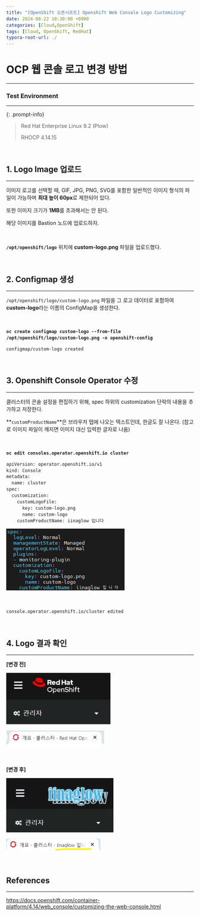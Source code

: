 ```yaml
---
title: "[OpenShift 오픈시프트] Openshift Web Console Logo Customizing"
date: 2024-08-22 10:30:00 +0900
categories: [Cloud,OpenShift]
tags: [Cloud, OpenShift, RedHat]
typora-root-url: ./
---
```




# **OCP 웹 콘솔 로고 변경 방법**

---

### **Test Environment**

---

{: .prompt-info}

> Red Hat Enterprise Linux 9.2 (Plow)
>
> RHOCP 4.14.15



<br/>

## **1. Logo Image 업로드**

---

이미지 로고를 선택할 때, GIF, JPG, PNG, SVG를 포함한 일반적인 이미지 형식의 파일이 가능하며 **최대 높이 60px**로 제한되어 있다. 

또한 이미지 크기가 **1MB**를 초과해서는 안 된다.

해당 이미지를 Bastion 노드에 업로드하자.

<br/>

 **`/opt/openshift/logo`** 위치에 **custom-logo.png** 파일을 업로드했다.

<br/>

## **2. Configmap 생성**

---

`/opt/openshift/logo/custom-logo.png` 파일을 그 로고 데이터로 포함하여 **custom-logo**라는 이름의 ConfigMap을 생성한다.

<br/>

**`oc create configmap custom-logo --from-file /opt/openshift/logo/custom-logo.png -n openshift-config`**

```bash
configmap/custom-logo created
```

<br/>

## **3.  Openshift Console Operator 수정**

---

클러스터의 콘솔 설정을 편집하기 위해, spec 하위의 customization 단락의 내용을 추가하고 저장한다.

**`customProductName`**은 브라우저 탭에 나오는 텍스트인데, 한글도 잘 나온다. (참고로 이미지 파일이 깨지면 이미지 대신 입력한 글자로 나옴) 

<br/>

**`oc edit consoles.operator.openshift.io cluster`**

```bash
apiVersion: operator.openshift.io/v1
kind: Console
metadata:
  name: cluster
spec:
  customization:
    customLogoFile:
      key: custom-logo.png
      name: custom-logo
    customProductName: iinaglow 입니다
```

![image-20240826210748491](/../assets/img/posts/2024-08-22-Openshift-Console-Logo-Customize/image-20240826210748491.png)

<br/>



```bash
console.operator.openshift.io/cluster edited
```



<br/>

## **4. Logo 결과 확인**

---

**[변경 전]**

![image-20240826205743602](/../assets/img/posts/2024-08-22-Openshift-Console-Logo-Customize/image-20240826205743602.png)



![image-20240826205803266](/../assets/img/posts/2024-08-22-Openshift-Console-Logo-Customize/image-20240826205803266.png)

<br/>

**[변경 후]**

![image-20240826210441596](/../assets/img/posts/2024-08-22-Openshift-Console-Logo-Customize/image-20240826210441596.png)

![image-20240826210502380](/../assets/img/posts/2024-08-22-Openshift-Console-Logo-Customize/image-20240826210502380.png)

<br/>

## **References**

---

<https://docs.openshift.com/container-platform/4.14/web_console/customizing-the-web-console.html>

<br/>
